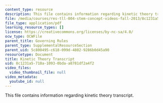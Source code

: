 ```yaml
---
content_type: resource
description: This file contains information regarding kinetic theory transcript.
file: /media/courses/res-tll-004-stem-concept-videos-fall-2013/8c1231a5718a10930bdaa8781df2a4f2_MITRES_TLL-004F13_KineTheo.pdf
file_type: application/pdf
learning_resource_types: []
license: https://creativecommons.org/licenses/by-nc-sa/4.0/
ocw_type: OCWFile
parent_title: Governing Rules
parent_type: SupplementalResourceSection
parent_uid: 5c800495-c618-099d-4802-9286b0d45a90
resourcetype: Document
title: Kinetic Theory Transcript
uid: 8c1231a5-718a-1093-0bda-a8781df2a4f2
video_files:
  video_thumbnail_file: null
video_metadata:
  youtube_id: null
---
```

This file contains information regarding kinetic theory transcript.